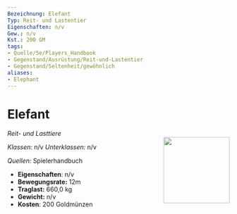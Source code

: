 ```yaml
---
Bezeichnung: Elefant
Typ: Reit- und Lastentier
Eigenschaften: n/v
Gew.: n/v
Kst.: 200 GM
tags:
- Quelle/5e/Players_Handbook
- Gegenstand/Ausrüstung/Reit-und-Lastentier
- Gegenstand/Seltenheit/gewöhnlich
aliases:
- Elephant
---
```

# Elefant
*Reit- und Lasttiere*  
<img src="Symbolik/Gegenstände.webp" align="right" width="150">

_Klassen:_ n/v 
_Unterklassen:_  n/v

_Quellen:_ Spielerhandbuch

- **Eigenschaften**: n/v
- **Bewegungsrate:** 12m
- **Traglast:** 660,0 kg
- **Gewicht:** n/v
- **Kosten**: 200 Goldmünzen